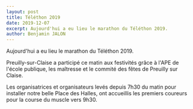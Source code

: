 ```yaml
---
layout: post
title: Téléthon 2019
date: 2019-12-07
excerpt: Aujourd'hui a eu lieu le marathon du Téléthon 2019.
author: Benjamin JALON
---
```


Aujourd'hui a eu lieu le marathon du Téléthon 2019.

Preuilly-sur-Claise a participé ce matin aux festivités grâce à l'APE de l'école publique, les maîtresse et le commité des fêtes de Preuilly sur Claise.

Les organisatrices et organisateurs levés depuis 7h30 du matin pour installer notre belle Place des Halles, ont accueillis les premiers coureurs pour la course du muscle vers 9h30.

  